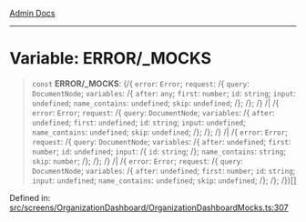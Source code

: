 [Admin Docs](/)

***

# Variable: ERROR/_MOCKS

> `const` **ERROR/_MOCKS**: (/{ `error`: `Error`; `request`: /{ `query`: `DocumentNode`; `variables`: /{ `after`: `any`; `first`: `number`; `id`: `string`; `input`: `undefined`; `name_contains`: `undefined`; `skip`: `undefined`; /}; /}; /} /| /{ `error`: `Error`; `request`: /{ `query`: `DocumentNode`; `variables`: /{ `after`: `undefined`; `first`: `undefined`; `id`: `string`; `input`: `undefined`; `name_contains`: `undefined`; `skip`: `undefined`; /}; /}; /} /| /{ `error`: `Error`; `request`: /{ `query`: `DocumentNode`; `variables`: /{ `after`: `undefined`; `first`: `number`; `id`: `undefined`; `input`: /{ `id`: `string`; /}; `name_contains`: `string`; `skip`: `number`; /}; /}; /} /| /{ `error`: `Error`; `request`: /{ `query`: `DocumentNode`; `variables`: /{ `after`: `undefined`; `first`: `number`; `id`: `string`; `input`: `undefined`; `name_contains`: `undefined`; `skip`: `undefined`; /}; /}; /})[]

Defined in: [src/screens/OrganizationDashboard/OrganizationDashboardMocks.ts:307](https://github.com/PalisadoesFoundation/talawa-admin/blob/main/src/screens/OrganizationDashboard/OrganizationDashboardMocks.ts#L307)
